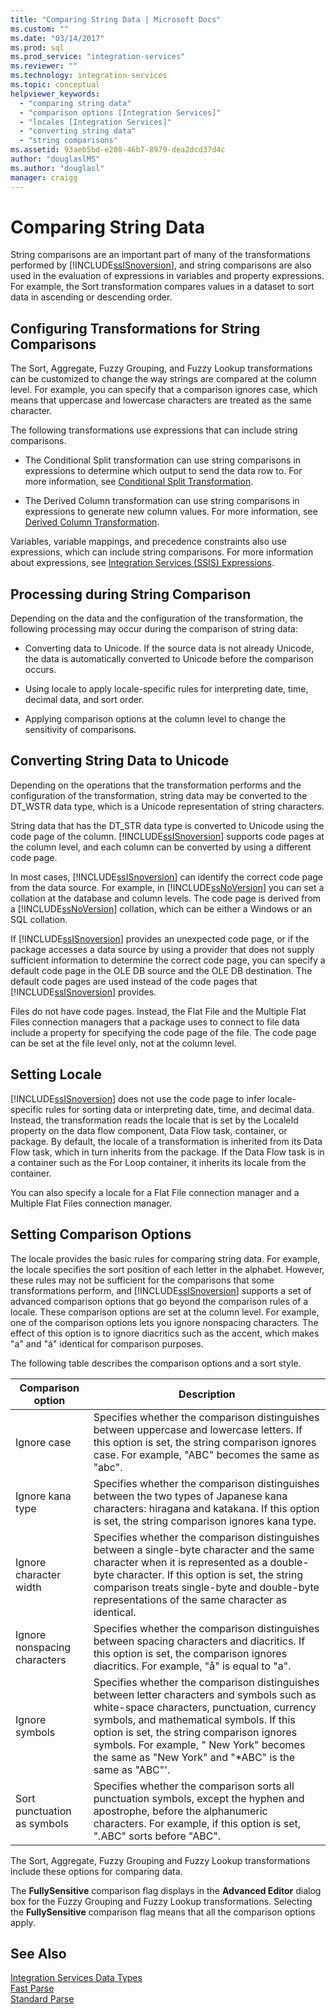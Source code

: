 ```yaml
---
title: "Comparing String Data | Microsoft Docs"
ms.custom: ""
ms.date: "03/14/2017"
ms.prod: sql
ms.prod_service: "integration-services"
ms.reviewer: ""
ms.technology: integration-services
ms.topic: conceptual
helpviewer_keywords: 
  - "comparing string data"
  - "comparison options [Integration Services]"
  - "locales [Integration Services]"
  - "converting string data"
  - "string comparisons"
ms.assetid: 93aeb5bd-e208-46b7-8979-dea2dcd37d4c
author: "douglaslMS"
ms.author: "douglasl"
manager: craigg
---
```

# Comparing String Data
  String comparisons are an important part of many of the transformations performed by [!INCLUDE[ssISnoversion](../../includes/ssisnoversion-md.md)], and string comparisons are also used in the evaluation of expressions in variables and property expressions. For example, the Sort transformation compares values in a dataset to sort data in ascending or descending order.  
  
## Configuring Transformations for String Comparisons  
 The Sort, Aggregate, Fuzzy Grouping, and Fuzzy Lookup transformations can be customized to change the way strings are compared at the column level. For example, you can specify that a comparison ignores case, which means that uppercase and lowercase characters are treated as the same character.  
  
 The following transformations use expressions that can include string comparisons.  
  
-   The Conditional Split transformation can use string comparisons in expressions to determine which output to send the data row to. For more information, see [Conditional Split Transformation](../../integration-services/data-flow/transformations/conditional-split-transformation.md).  
  
-   The Derived Column transformation can use string comparisons in expressions to generate new column values. For more information, see [Derived Column Transformation](../../integration-services/data-flow/transformations/derived-column-transformation.md).  
  
 Variables, variable mappings, and precedence constraints also use expressions, which can include string comparisons. For more information about expressions, see [Integration Services &#40;SSIS&#41; Expressions](../../integration-services/expressions/integration-services-ssis-expressions.md).  
  
## Processing during String Comparison  
 Depending on the data and the configuration of the transformation, the following processing may occur during the comparison of string data:  
  
-   Converting data to Unicode. If the source data is not already Unicode, the data is automatically converted to Unicode before the comparison occurs.  
  
-   Using locale to apply locale-specific rules for interpreting date, time, decimal data, and sort order.  
  
-   Applying comparison options at the column level to change the sensitivity of comparisons.  
  
## Converting String Data to Unicode  
 Depending on the operations that the transformation performs and the configuration of the transformation, string data may be converted to the DT_WSTR data type, which is a Unicode representation of string characters.  
  
 String data that has the DT_STR data type is converted to Unicode using the code page of the column. [!INCLUDE[ssISnoversion](../../includes/ssisnoversion-md.md)] supports code pages at the column level, and each column can be converted by using a different code page.  
  
 In most cases, [!INCLUDE[ssISnoversion](../../includes/ssisnoversion-md.md)] can identify the correct code page from the data source. For example, in [!INCLUDE[ssNoVersion](../../includes/ssnoversion-md.md)] you can set a collation at the database and column levels. The code page is derived from a [!INCLUDE[ssNoVersion](../../includes/ssnoversion-md.md)] collation, which can be either a Windows or an SQL collation.  
  
 If [!INCLUDE[ssISnoversion](../../includes/ssisnoversion-md.md)] provides an unexpected code page, or if the package accesses a data source by using a provider that does not supply sufficient information to determine the correct code page, you can specify a default code page in the OLE DB source and the OLE DB destination. The default code pages are used instead of the code pages that [!INCLUDE[ssISnoversion](../../includes/ssisnoversion-md.md)] provides.  
  
 Files do not have code pages. Instead, the Flat File and the Multiple Flat Files connection managers that a package uses to connect to file data include a property for specifying the code page of the file. The code page can be set at the file level only, not at the column level.  
  
## Setting Locale  
 [!INCLUDE[ssISnoversion](../../includes/ssisnoversion-md.md)] does not use the code page to infer locale-specific rules for sorting data or interpreting date, time, and decimal data. Instead, the transformation reads the locale that is set by the LocaleId property on the data flow component, Data Flow task, container, or package. By default, the locale of a transformation is inherited from its Data Flow task, which in turn inherits from the package. If the Data Flow task is in a container such as the For Loop container, it inherits its locale from the container.  
  
 You can also specify a locale for a Flat File connection manager and a Multiple Flat Files connection manager.  
  
## Setting Comparison Options  
 The locale provides the basic rules for comparing string data. For example, the locale specifies the sort position of each letter in the alphabet. However, these rules may not be sufficient for the comparisons that some transformations perform, and [!INCLUDE[ssISnoversion](../../includes/ssisnoversion-md.md)] supports a set of advanced comparison options that go beyond the comparison rules of a locale. These comparison options are set at the column level. For example, one of the comparison options lets you ignore nonspacing characters. The effect of this option is to ignore diacritics such as the accent, which makes "a" and "á" identical for comparison purposes.  
  
 The following table describes the comparison options and a sort style.  
  
|Comparison option|Description|  
|-----------------------|-----------------|  
|Ignore case|Specifies whether the comparison distinguishes between uppercase and lowercase letters. If this option is set, the string comparison ignores case. For example, "ABC" becomes the same as "abc".|  
|Ignore kana type|Specifies whether the comparison distinguishes between the two types of Japanese kana characters: hiragana and katakana. If this option is set, the string comparison ignores kana type.|  
|Ignore character width|Specifies whether the comparison distinguishes between a single-byte character and the same character when it is represented as a double-byte character. If this option is set, the string comparison treats single-byte and double-byte representations of the same character as identical.|  
|Ignore nonspacing characters|Specifies whether the comparison distinguishes between spacing characters and diacritics. If this option is set, the comparison ignores diacritics. For example, "å" is equal to "a".|  
|Ignore symbols|Specifies whether the comparison distinguishes between letter characters and symbols such as white-space characters, punctuation, currency symbols, and mathematical symbols. If this option is set, the string comparison ignores symbols. For example, " New York" becomes the same as "New York" and "*ABC" is the same as "ABC"'.|  
|Sort punctuation as symbols|Specifies whether the comparison sorts all punctuation symbols, except the hyphen and apostrophe, before the alphanumeric characters. For example, if this option is set, ".ABC" sorts before "ABC".|  
  
 The Sort, Aggregate, Fuzzy Grouping and Fuzzy Lookup transformations include these options for comparing data.  
  
 The **FullySensitive** comparison flag displays in the **Advanced Editor** dialog box for the Fuzzy Grouping and Fuzzy Lookup transformations. Selecting the **FullySensitive** comparison flag means that all the comparison options apply.  
  
## See Also  
 [Integration Services Data Types](../../integration-services/data-flow/integration-services-data-types.md)   
 [Fast Parse](http://msdn.microsoft.com/library/6688707d-3c5b-404e-aa2f-e13092ac8d95)   
 [Standard Parse](http://msdn.microsoft.com/library/dfe835b1-ea52-4e18-a23a-5188c5b6f013)  
  
  
